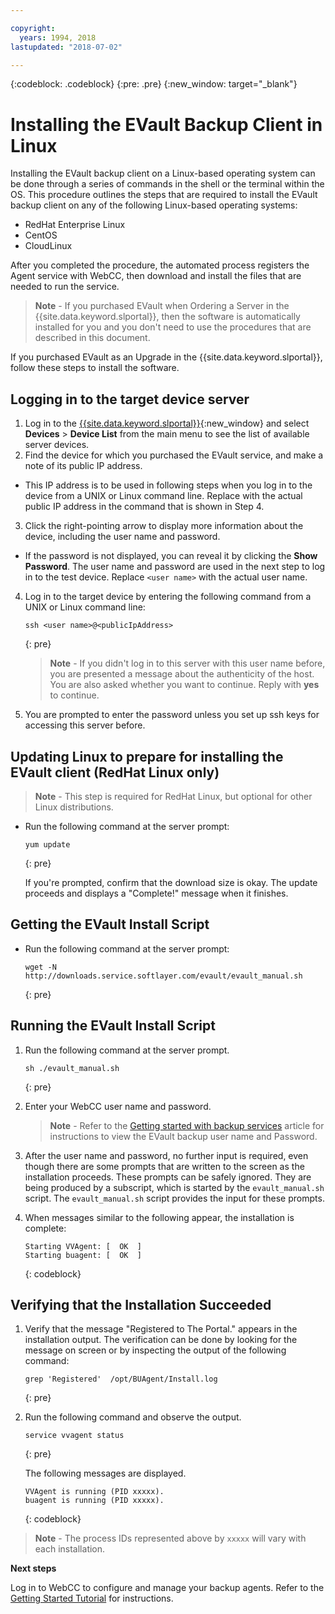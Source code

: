```yaml
---

copyright:
  years: 1994, 2018
lastupdated: "2018-07-02"

---
```

{:codeblock: .codeblock}
{:pre: .pre}
{:new_window: target="_blank"}

# Installing the EVault Backup Client in Linux 

Installing the EVault backup client on a Linux-based operating system can be done through a series of commands in the shell or the terminal within the OS. This procedure outlines the steps that are required to install the EVault backup client on any of the following Linux-based operating systems:

- RedHat Enterprise Linux
- CentOS
- CloudLinux

After you completed the procedure, the automated process registers the Agent service with WebCC, then download and install the files that are needed to run the service.

>**Note** - If you purchased EVault when Ordering a Server in the {{site.data.keyword.slportal}}, then the software is automatically installed for you and you don't need to use the procedures that are described in this document.

If you purchased EVault as an Upgrade in the {{site.data.keyword.slportal}}, follow these steps to install the software.

## Logging in to the target device server

1. Log in to the [{{site.data.keyword.slportal}}](https://control.softlayer.com/){:new_window} and select **Devices** > **Device List** from the main menu to see the list of available server devices.
2. Find the device for which you purchased the EVault service, and make a note of its public IP address. 
  - This IP address is to be used in following steps when you log in to the device from a UNIX or Linux command line. Replace <publicIpAddress> with the actual public IP address in the command that is shown in Step 4. 
3. Click the right-pointing arrow to display more information about the device, including the user name and password. 
  - If the password is not displayed, you can reveal it by clicking the **Show Password**. The user name and password are used in the next step to log in to the test device.  Replace `<user name>` with the actual user name.
4. Log in to the target device by entering the following command from a UNIX or Linux command line:
   ```
   ssh <user name>@<publicIpAddress>
   ```
   {: pre}
   
   >**Note** - If you didn't log in to this server with this user name before, you are presented a message about the authenticity of the host. You are also asked whether you want to continue. Reply with **yes** to continue.
5. You are prompted to enter the password unless you set up ssh keys for accessing this server before.

## Updating Linux to prepare for installing the EVault client (RedHat Linux only)
>**Note** - This step is required for RedHat Linux, but optional for other Linux distributions.

- Run the following command at the server prompt:
  ```
  yum update
  ```
  {: pre}
   
  If you're prompted, confirm that the download size is okay. The update proceeds and displays a "Complete!" message when it finishes.

## Getting the EVault Install Script

- Run the following command at the server prompt:
  ```
  wget -N http://downloads.service.softlayer.com/evault/evault_manual.sh
  ```
  {: pre}
   
## Running the EVault Install Script

1. Run the following command at the server prompt.
   ```
   sh ./evault_manual.sh
   ```
   {: pre}

2. Enter your WebCC user name and password.     
   >**Note** - Refer to the [Getting started with backup services](/docs/infrastructure/Backup/index.html) article for instructions to view the EVault backup user name and Password.
3. After the user name and password, no further input is required, even though there are some prompts that are written to the screen as the installation proceeds. These prompts can be safely ignored. They are being produced by a subscript, which is started by the `evault_manual.sh` script. The `evault_manual.sh` script provides the input for these prompts.
4. When messages similar to the following appear, the installation is complete:
   ```
   Starting VVAgent: [  OK  ]
   Starting buagent: [  OK  ]
   ```
   {: codeblock}
   
## Verifying that the Installation Succeeded

1. Verify that the message "Registered to The Portal." appears in the installation output. The verification can be done by looking for the message on screen or by inspecting the output of the following command:
   ```
   grep 'Registered'  /opt/BUAgent/Install.log
   ```
   {: pre}

2. Run the following command and observe the output.
   ```
   service vvagent status
   ```
   {: pre}
   
   The following messages are displayed.
   ```
   VVAgent is running (PID xxxxx).
   buagent is running (PID xxxxx).
   ```
   {: codeblock}
   
  >**Note** - The process IDs represented above by `xxxxx` will vary with each installation. 
  
**Next steps**

Log in to WebCC to configure and manage your backup agents. Refer to the [Getting Started Tutorial](index.html#configuring-evault-agent-in-webcc) for instructions.
